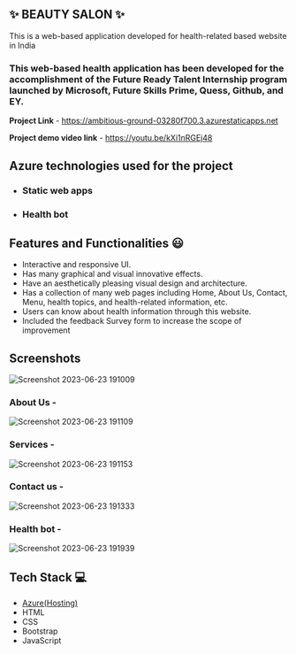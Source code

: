 ## ✨ BEAUTY SALON ✨


This is a web-based application developed for health-related based website in India

### This web-based health application has been developed for the accomplishment of the Future Ready Talent Internship program launched by Microsoft, Future Skills Prime, Quess, Github, and EY.


**Project Link** - https://ambitious-ground-03280f700.3.azurestaticapps.net


**Project demo video link** - https://youtu.be/kXi1nRGEj48

## Azure technologies used for the project

  - ###  Static web apps
  - ###  Health bot


## Features and Functionalities 😃

- Interactive and responsive UI.
- Has many graphical and visual innovative effects.
- Have an aesthetically pleasing visual design and architecture.
- Has a collection of many web pages including Home, About Us, Contact, Menu, health topics, and health-related information, etc.
- Users can know about health information through this website.
- Included the feedback Survey form to increase the scope of improvement



## Screenshots

![Screenshot 2023-06-23 191009](https://github.com/manoharmanu24/finalpro/assets/113750135/738e0aaa-9521-4ccd-a1c9-e25f2989de9d)




### About Us -

![Screenshot 2023-06-23 191109](https://github.com/manoharmanu24/finalpro/assets/113750135/802d671a-e34f-498e-87fd-2d428220e699)




### Services -


![Screenshot 2023-06-23 191153](https://github.com/manoharmanu24/finalpro/assets/113750135/cc412035-5b39-460e-a005-5aa2df383d3c)



### Contact us -
![Screenshot 2023-06-23 191333](https://github.com/manoharmanu24/finalpro/assets/113750135/05905259-83e0-40e2-93fb-01e338baa6a8)




### Health bot -
![Screenshot 2023-06-23 191939](https://github.com/manoharmanu24/finalpro/assets/113750135/8c5f9e80-d800-42d4-927c-aca0ffc5908c)





## Tech Stack 💻

- [Azure(Hosting)](https://azure.microsoft.com/en-in/features/azure-portal/)
- HTML
- CSS
- Bootstrap
- JavaScript
